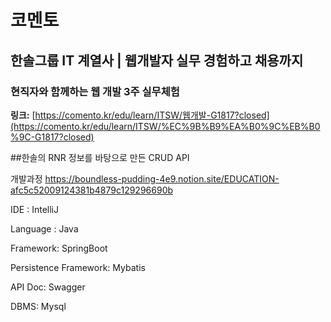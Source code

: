 # 코멘토

## 한솔그룹 IT 계열사 | 웹개발자 실무 경험하고 채용까지

### 현직자와 함께하는 웹 개발 3주 실무체험

**링크:** [https://comento.kr/edu/learn/ITSW/웹개발-G1817?closed](https://comento.kr/edu/learn/ITSW/%EC%9B%B9%EA%B0%9C%EB%B0%9C-G1817?closed)

##한솔의 RNR 정보를 바탕으로 만든 CRUD API

개발과정
https://boundless-pudding-4e9.notion.site/EDUCATION-afc5c52009124381b4879c129296690b

IDE : IntelliJ

Language : Java

Framework: SpringBoot

Persistence Framework: Mybatis

API Doc: Swagger

DBMS: Mysql
